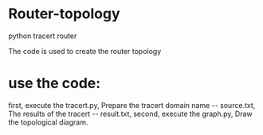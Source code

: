 # Router-topology
  python tracert router

The code is used to create the router topology
# use the code:
  first,  execute the tracert.py, Prepare the tracert domain name -- source.txt,
  The results of the tracert -- result.txt, second, execute the graph.py, Draw the topological diagram.
  
